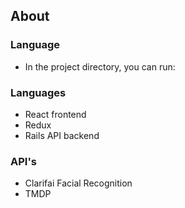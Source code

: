 ## About 


### Language

- In the project directory, you can run:

### Languages

- React frontend
- Redux 
- Rails API backend

### API's

- Clarifai Facial Recognition
- TMDP
